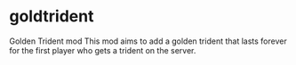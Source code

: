 # goldtrident
Golden Trident mod 
This mod aims to add a golden trident that lasts forever for the first player who gets a trident on the server.
